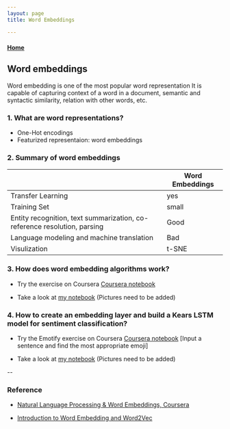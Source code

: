 ```yaml
---
layout: page
title: Word Embeddings

---
```


####  [Home](https://dujm.github.io/)

## Word embeddings
Word embedding is one of the most popular word representation It is capable of capturing context of a word in a document, semantic and syntactic similarity, relation with other words, etc.

### 1. What are word representations?
  * One-Hot encodings
  * Featurized representaion: word embeddings


### 2. Summary of word embeddings
|   | Word Embeddings   |  
|---|---|
| Transfer Learning |  yes    |
| Training Set |  small  |  
|Entity recognition, text summarization, co-reference resolution, parsing   |Good  |   
| Language modeling and machine translation    | Bad |   
| Visulization   | t-SNE|    |


### 3. How does word embedding algorithms work?
  * Try the exercise on Coursera [Coursera notebook](https://www.coursera.org/learn/nlp-sequence-models/notebook/5NrJ6/operations-on-word-vectors-debiasing)

  * Take a look at [my notebook](https://github.com/dujm/DS_Sequence_Models/blob/master/notebooks/Finished/w2_Operations%2Bon%2Bword%2Bvectors%2B-%2Bv2_DJ.ipynb)
(Pictures need to be added)


### 4. How to create an embedding layer and build a Kears LSTM model for sentiment classification?
* Try the Emotify exercise on Coursera [Coursera notebook](https://www.coursera.org/learn/nlp-sequence-models/notebook/acNYU/emojify)
[Input a sentence and find the most appropriate emoji]

* Take a look at [my notebook](https://github.com/dujm/DS_Sequence_Models/tree/master/notebooks/Finished/w2_Emojify_v2_DJ.ipynb)
(Pictures need to be added)



--

### Reference
  * [Natural Language Processing & Word Embeddings, Coursera](https://www.coursera.org/learn/nlp-sequence-models/home/week/2)

  * [Introduction to Word Embedding and Word2Vec](https://towardsdatascience.com/introduction-to-word-embedding-and-word2vec-652d0c2060fa)
